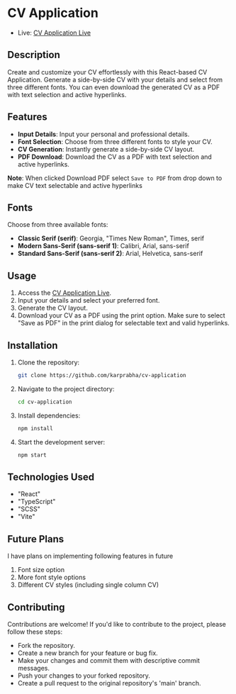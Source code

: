 # CV Application

-   Live: [CV Application Live](https://idyllic-rabanadas-946c89.netlify.app/)

## Description

Create and customize your CV effortlessly with this React-based CV Application. Generate a side-by-side CV with your details and select from three different fonts. You can even download the generated CV as a PDF with text selection and active hyperlinks.

## Features

-   **Input Details**: Input your personal and professional details.
-   **Font Selection**: Choose from three different fonts to style your CV.
-   **CV Generation**: Instantly generate a side-by-side CV layout.
-   **PDF Download**: Download the CV as a PDF with text selection and active hyperlinks.

**Note**: When clicked Download PDF select `Save to PDF` from drop down to make CV text selectable and active hyperlinks

## Fonts

Choose from three available fonts:

-   **Classic Serif (serif)**: Georgia, "Times New Roman", Times, serif
-   **Modern Sans-Serif (sans-serif 1)**: Calibri, Arial, sans-serif
-   **Standard Sans-Serif (sans-serif 2)**: Arial, Helvetica, sans-serif

## Usage

1. Access the [CV Application Live](https://idyllic-rabanadas-946c89.netlify.app/).
2. Input your details and select your preferred font.
3. Generate the CV layout.
4. Download your CV as a PDF using the print option. Make sure to select "Save as PDF" in the print dialog for selectable text and valid hyperlinks.

## Installation

1. Clone the repository:
    ```bash
    git clone https://github.com/karprabha/cv-application
    ```
2. Navigate to the project directory:
    ```bash
    cd cv-application
    ```
3. Install dependencies:
    ```bash
    npm install
    ```
4. Start the development server:
    ```bash
    npm start
    ```

## Technologies Used

-   "React"
-   "TypeScript"
-   "SCSS"
-   "Vite"

## Future Plans

I have plans on implementing following features in future

1.  Font size option
2.  More font style options
3.  Different CV styles (including single column CV)

## Contributing

Contributions are welcome! If you'd like to contribute to the project, please follow these steps:

-   Fork the repository.
-   Create a new branch for your feature or bug fix.
-   Make your changes and commit them with descriptive commit messages.
-   Push your changes to your forked repository.
-   Create a pull request to the original repository's 'main' branch.
